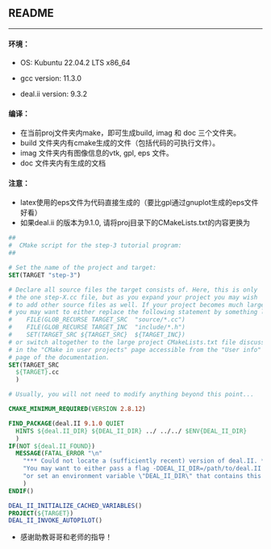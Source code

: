  

## README

---

#### 环境：

- OS:  Kubuntu 22.04.2 LTS x86_64

- gcc version: 11.3.0

- deal.ii version: 9.3.2

#### 编译：

- 在当前proj文件夹内make，即可生成build, imag 和 doc 三个文件夹。
- build 文件夹内有cmake生成的文件（包括代码的可执行文件）。
- imag 文件夹内有图像信息的vtk, gpl, eps 文件。
- doc 文件夹内有生成的文档

#### 注意：

- latex使用的eps文件为代码直接生成的（要比gpl通过gnuplot生成的eps文件好看）
- 如果deal.ii 的版本为9.1.0, 请将proj目录下的CMakeLists.txt的内容更换为

```cmake
##
#  CMake script for the step-3 tutorial program:
##

# Set the name of the project and target:
SET(TARGET "step-3")

# Declare all source files the target consists of. Here, this is only
# the one step-X.cc file, but as you expand your project you may wish
# to add other source files as well. If your project becomes much larger,
# you may want to either replace the following statement by something like
#    FILE(GLOB_RECURSE TARGET_SRC  "source/*.cc")
#    FILE(GLOB_RECURSE TARGET_INC  "include/*.h")
#    SET(TARGET_SRC ${TARGET_SRC}  ${TARGET_INC}) 
# or switch altogether to the large project CMakeLists.txt file discussed
# in the "CMake in user projects" page accessible from the "User info"
# page of the documentation.
SET(TARGET_SRC
  ${TARGET}.cc
  )

# Usually, you will not need to modify anything beyond this point...

CMAKE_MINIMUM_REQUIRED(VERSION 2.8.12)

FIND_PACKAGE(deal.II 9.1.0 QUIET
  HINTS ${deal.II_DIR} ${DEAL_II_DIR} ../ ../../ $ENV{DEAL_II_DIR}
  )
IF(NOT ${deal.II_FOUND})
  MESSAGE(FATAL_ERROR "\n"
    "*** Could not locate a (sufficiently recent) version of deal.II. ***\n\n"
    "You may want to either pass a flag -DDEAL_II_DIR=/path/to/deal.II to cmake\n"
    "or set an environment variable \"DEAL_II_DIR\" that contains this path."
    )
ENDIF()

DEAL_II_INITIALIZE_CACHED_VARIABLES()
PROJECT(${TARGET})
DEAL_II_INVOKE_AUTOPILOT()
```

- 感谢助教哥哥和老师的指导！
